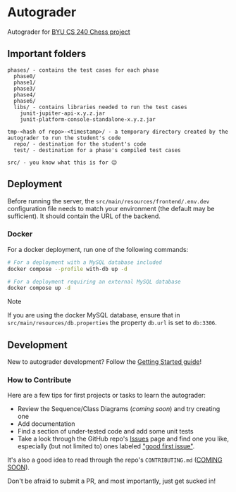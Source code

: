 # Autograder

Autograder for [BYU CS 240 Chess project](https://github.com/softwareconstruction240/softwareconstruction/blob/main/chess/chess.md#readme)

## Important folders

```
phases/ - contains the test cases for each phase
  phase0/
  phase1/
  phase3/
  phase4/
  phase6/
  libs/ - contains libraries needed to run the test cases
    junit-jupiter-api-x.y.z.jar
    junit-platform-console-standalone-x.y.z.jar
  
tmp-<hash of repo>-<timestamp>/ - a temporary directory created by the autograder to run the student's code
  repo/ - destination for the student's code
  test/ - destination for a phase's compiled test cases
  
src/ - you know what this is for 😉
```

## Deployment

Before running the server, the `src/main/resources/frontend/.env.dev` configuration file needs to match your
environment (the default may be sufficient). It should contain the URL of the backend.

### Docker

For a docker deployment, run one of the following commands:

```bash
# For a deployment with a MySQL database included
docker compose --profile with-db up -d
```

```bash
# For a deployment requiring an external MySQL database
docker compose up -d
```

> [!NOTE]
> If you are using the docker MySQL database, ensure that in
> `src/main/resources/db.properties` the property `db.url` is set to `db:3306`.

## Development

New to autograder development? Follow the [Getting Started guide](docs/getting-started/getting-started.md)!

### How to Contribute

Here are a few tips for first projects or tasks to learn the autograder:
- Review the Sequence/Class Diagrams (_coming soon_) and try creating one
- Add documentation
- Find a section of under-tested code and add some unit tests
- Take a look through the GitHub repo's [Issues](https://github.com/softwareconstruction240/autograder/issues) page 
and find one you like, especially (but not limited to) ones labeled
["good first issue"](https://github.com/softwareconstruction240/autograder/issues?q=is%3Aopen+is%3Aissue+label%3A%22good+first+issue%22).

It's also a good idea to read through the repo's 
`CONTRIBUTING.md` ([COMING SOON](https://github.com/softwareconstruction240/autograder/issues/448)).

Don't be afraid to submit a PR, and most importantly, just get sucked in!
